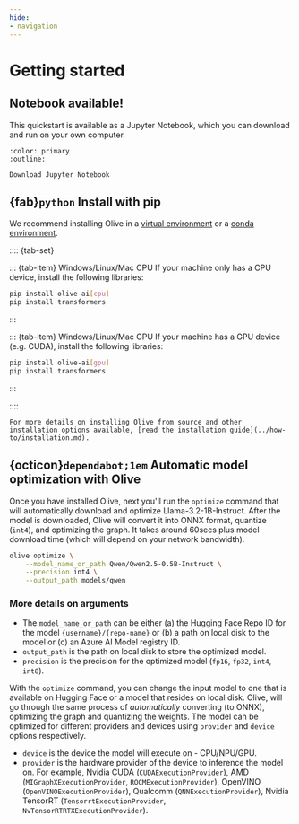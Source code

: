 ```yaml
---
hide:
- navigation
---
```


# Getting started

## Notebook available!

This quickstart is available as a Jupyter Notebook, which you can download and run on your own computer.

```{button-link} https://github.com/microsoft/Olive/blob/main/notebooks/olive_quickstart.ipynb
:color: primary
:outline:

Download Jupyter Notebook
```

## {fab}`python` Install with pip

We recommend installing Olive in a [virtual environment](https://docs.python.org/3/library/venv.html) or a
[conda environment](https://conda.io/projects/conda/en/latest/user-guide/tasks/manage-environments.html).


:::: {tab-set}

::: {tab-item} Windows/Linux/Mac CPU
If your machine only has a CPU device, install the following libraries:

```bash
pip install olive-ai[cpu]
pip install transformers
```
:::

::: {tab-item} Windows/Linux/Mac GPU
If your machine has a GPU device (e.g. CUDA), install the following libraries:

```bash
pip install olive-ai[gpu]
pip install transformers
```
:::

::::



```{seealso}
For more details on installing Olive from source and other installation options available, [read the installation guide](../how-to/installation.md).
```

## {octicon}`dependabot;1em` Automatic model optimization with Olive

Once you have installed Olive, next you'll run the `optimize` command that will automatically download and optimize Llama-3.2-1B-Instruct. After the model is downloaded, Olive will convert it into ONNX format, quantize (`int4`), and optimizing the graph. It takes around 60secs plus model download time (which will depend on your network bandwidth).
```bash
olive optimize \
    --model_name_or_path Qwen/Qwen2.5-0.5B-Instruct \
    --precision int4 \
    --output_path models/qwen
```

### More details on arguments

- The `model_name_or_path` can be either (a) the Hugging Face Repo ID for the model `{username}/{repo-name}` or (b) a path on local disk to the model or (c) an Azure AI Model registry ID.
- `output_path` is the path on local disk to store the optimized model.
- `precision` is the precision for the optimized model (`fp16`, `fp32`, `int4`, `int8`).

With the `optimize` command, you can change the input model to one that is available on Hugging Face or a model that resides on local disk. Olive, will go through the same process of *automatically* converting (to ONNX), optimizing the graph and quantizing the weights. The model can be optimized for different providers and devices using `provider` and `device` options respectively.

- `device` is the device the model will execute on - CPU/NPU/GPU.
- `provider` is the hardware provider of the device to inference the model on. For example, Nvidia CUDA (`CUDAExecutionProvider`), AMD (`MIGraphXExecutionProvider`, `ROCMExecutionProvider`), OpenVINO (`OpenVINOExecutionProvider`), Qualcomm (`QNNExecutionProvider`), Nvidia TensorRT (`TensorrtExecutionProvider`, `NvTensorRTRTXExecutionProvider`).
